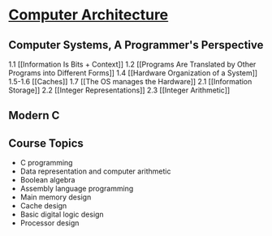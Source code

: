 # [Computer Architecture](https://www.cs.rutgers.edu/academics/undergraduate/course-synopses/course-details/01-198-211-computer-architecture)
## Computer Systems, A Programmer's Perspective
1.1 [[Information Is Bits + Context]]
1.2 [[Programs Are Translated by Other Programs into Different Forms]]
1.4 [[Hardware Organization of a System]]
1.5-1.6 [[Caches]]
1.7 [[The OS manages the Hardware]]
2.1 [[Information Storage]]
2.2 [[Integer Representations]]
2.3 [[Integer Arithmetic]]
## Modern C
## Course Topics
- C programming
- Data representation and computer arithmetic
- Boolean algebra
- Assembly language programming
- Main memory design
- Cache design
- Basic digital logic design
- Processor design